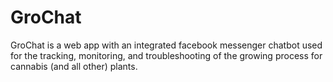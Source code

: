 # GroChat

GroChat is a web app with an integrated facebook messenger chatbot used for the tracking, monitoring, and troubleshooting of the growing process for cannabis (and all other) plants.
